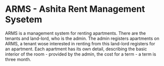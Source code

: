 # ARMS - Ashita Rent Management Sysetem

<!-- details about the ARMS -->

ARMS is a management system for renting apartments. There are the tenants and land-lord, who is the admin. The admin registers apartments on ARMS, a tenant wose interested in renting from this land-lord registers for an apartment. Each apartment has its own detail, describing the basic interior of the room - provided by the admin, the cost for a term - a term is three month.
